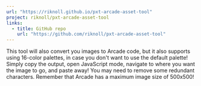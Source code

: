 ```yaml
---
url: "https://riknoll.github.io/pxt-arcade-asset-tool"
project: riknoll/pxt-arcade-asset-tool
links:
  - title: GitHub repo
    url: "https://github.com/riknoll/pxt-arcade-asset-tool"
---
```


This tool will also convert you images to Arcade code, but it also supports using 16-color palettes, in case you don't want to use the default palette! Simply copy the output, open JavaScript mode, navigate to where you want the image to go, and paste away! You may need to remove some redundant characters. Remember that Arcade has a maximum image size of 500x500!
